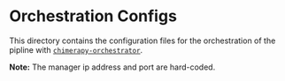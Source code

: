 # Orchestration Configs

This directory contains the configuration files for the orchestration of the pipline with [`chimerapy-orchestrator`](https://github.com/oele-isis-vanderbilt/ChimeraPyOrchestrator).

**Note:** The manager ip address and port are hard-coded.
